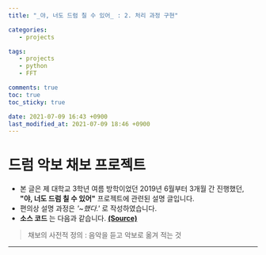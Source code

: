 ```yaml
---
title: "_야, 너도 드럼 칠 수 있어_ : 2. 처리 과정 구현"

categories:
   - projects

tags:
   - projects
   - python
   - FFT

comments: true
toc: true
toc_sticky: true

date: 2021-07-09 16:43 +0900
last_modified_at: 2021-07-09 18:46 +0900
---
```


# 드럼 악보 채보 프로젝트

* 본 글은 제 대학교 3학년 여름 방학이었던 2019년 6월부터 3개월 간 진행했던, __"야, 너도 드럼 칠 수 있어"__ 프로젝트에 관련된 설명 글입니다.
* 편의상 설명 과정은 _'~했다.'_ 로 작성하였습니다.
* __소스 코드__ 는 다음과 같습니다. [__(Source)__](https://github.com/bye0nys/drum-final)

> 채보의 사전적 정의 : 음악을 듣고 악보로 옮겨 적는 것

---

<br/>
